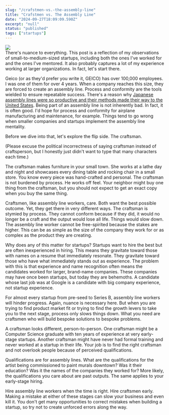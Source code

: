 ```yaml
---
slug: "/crafstmen-vs.-the-assembly-line"
title: "Crafstmen vs. The Assembly Line"
date: "2024-09-27T18:09:09.590Z"
excerpt: "null"
status: "published"
tags: ["startups"]
---
```

![](https://images.unsplash.com/photo-1652211955967-99c892925469?crop=entropy&cs=tinysrgb&fit=max&fm=jpg&ixid=M3w0MDkwMjh8MHwxfHNlYXJjaHwyfHxhc3NlbWJseSUyMGxpbmUlMjB3b3JrZXJzfGVufDB8fHx8MTcyNzQ2MzE1M3ww&ixlib=rb-4.0.3&q=80&w=1080)  
There's nuance to everything. This post is a reflection of my observations of small-to-medium-sized startups, including both the ones I've worked for and the ones I've mentored. It also probably captures a lot of my experience working at larger organizations. In fact, let's start there.

Geico (or as they'd prefer you write it, GEICO) has over 100,000 employees. I was one of them for over 4 years. When a company reaches this size, they are forced to create an assembly line. Process and conformity are the tools wielded to ensure repeatable success. There's a reason why [Japanese assembly lines were so productive and their methods made their way to the United States](https://sloanreview.mit.edu/article/manufacturing-innovation-lessons-from-the-japanese-auto-industry/). Being part of an assembly line is not inherently bad. In fact, it is often good. I'd hope for process and conformity for airplane manufacturing and maintenance, for example. Things tend to go wrong when smaller companies and startups implement the assembly line mentality.

Before we dive into that, let's explore the flip side. The craftsman.

(Please excuse the political incorrectness of saying craftsman instead of craftsperson, but I honestly just didn't want to type that many characters each time.)

The craftsman makes furniture in your small town. She works at a lathe day and night and showcases every dining table and rocking chair in a small store. You know every piece was hand-crafted and personal. The craftsman is not burdened by process. He works off feel. Your neighbor might buy one thing from the craftsman, but you should not expect to get an exact copy when you buy the same thing.

Craftsmen, like assembly line workers, care. Both want the best possible outcome. Yet, they get there in very different ways. The craftsman is stymied by process. They cannot conform because if they did, it would no longer be a craft and the output would lose all life. Things would slow down. The assembly line worker cannot be free-spirited because the stakes are higher. This can be as simple as the size of the company they work for or as complex as the product they are creating.

Why does any of this matter for startups? Startups want to hire the best but are often inexperienced in hiring. This means they gravitate toward those with names on a resume that immediately resonate. They gravitate toward those who have what immediately stands out as experience. The problem with this is that experience and name recognition often means the candidates worked for larger, brand-name companies. These companies may have once been startups, but today they are behemoths. A candidate whose last job was at Google is a candidate with big company experience, not startup experience.

For almost every startup from pre-seed to Series B, assembly line workers will hinder progress. Again, nuance is necessary here. But when you are trying to find product market fit or trying to find the growth levers to take you to the next stage, process only slows things down. What you need are craftsmen who will build bespoke solutions to bespoke problems.

A craftsman looks different, person-to-person. One craftsman might be a Computer Science graduate with ten years of experience at very early-stage startups. Another craftsman might have never had formal training and never worked at a startup in their life. Your job is to find the right craftsman and not overlook people because of perceived qualifications.

Qualifications are for assembly lines. What are the qualifications for the artist being commissioned to paint murals downtown? Was it their education? Was it the names of the companies they worked for? More likely, the qualifications you care about are past outputs. The same applies to your early-stage hiring.

Hire assembly line workers when the time is right. Hire craftsmen early. Making a mistake at either of these stages can slow your business and even kill it. You don't get many opportunities to correct mistakes when building a startup, so try not to create unforced errors along the way.